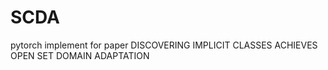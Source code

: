 # SCDA
pytorch implement for paper DISCOVERING IMPLICIT CLASSES ACHIEVES OPEN SET DOMAIN ADAPTATION
